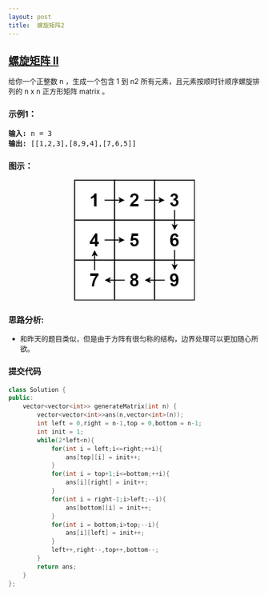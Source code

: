 ```yaml
---
layout: post
title:  螺旋矩阵2
---
```


## [螺旋矩阵 II](https://leetcode-cn.com/problems/spiral-matrix-ii/)

给你一个正整数 n ，生成一个包含 1 到 n2 所有元素，且元素按顺时针顺序螺旋排列的 n x n 正方形矩阵 matrix 。

### 示例1：
<pre>
<strong>输入:</strong> n = 3
<strong>输出:</strong> [[1,2,3],[8,9,4],[7,6,5]]
</pre>

### 图示：

<center class="half">
    <img src="../images/leecode/spiral1.jpg"/>
</center>

### 思路分析:

- 和昨天的题目类似，但是由于方阵有很匀称的结构，边界处理可以更加随心所欲。

### 提交代码

```C++
class Solution {
public:
    vector<vector<int>> generateMatrix(int n) {
        vector<vector<int>>ans(n,vector<int>(n));
        int left = 0,right = n-1,top = 0,bottom = n-1;
        int init = 1;
        while(2*left<n){
            for(int i = left;i<=right;++i){
                ans[top][i] = init++;
            }
            for(int i = top+1;i<=bottom;++i){
                ans[i][right] = init++;
            }
            for(int i = right-1;i>left;--i){
                ans[bottom][i] = init++;
            }
            for(int i = bottom;i>top;--i){
                ans[i][left] = init++;
            }
            left++,right--,top++,bottom--;
        }
        return ans;
    }
};
```

